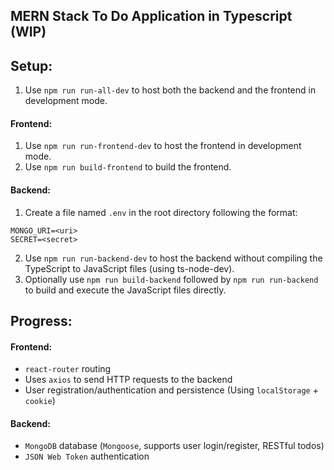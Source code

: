 ## MERN Stack To Do Application in Typescript (WIP)

## Setup:

1. Use `npm run run-all-dev` to host both the backend and the frontend in development mode.

#### Frontend:

1. Use `npm run run-frontend-dev` to host the frontend in development mode.
2. Use `npm run build-frontend` to build the frontend.

#### Backend:

1. Create a file named `.env` in the root directory following the format:

```
MONGO_URI=<uri>
SECRET=<secret>
```

2. Use `npm run run-backend-dev` to host the backend without compiling the TypeScript to JavaScript files (using ts-node-dev).
3. Optionally use `npm run build-backend` followed by `npm run run-backend` to build and execute the JavaScript files directly.

## Progress:

#### Frontend:

-   `react-router` routing
-   Uses `axios` to send HTTP requests to the backend
-   User registration/authentication and persistence (Using `localStorage` + `cookie`)

#### Backend:

-   `MongoDB` database (`Mongoose`, supports user login/register, RESTful todos)
-   `JSON Web Token` authentication
